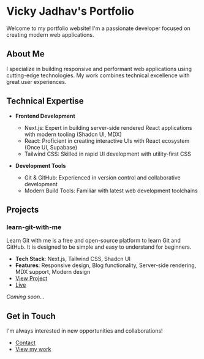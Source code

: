 # Vicky Jadhav's Portfolio

Welcome to my portfolio website! I'm a passionate developer focused on creating modern web applications.

## About Me

I specialize in building responsive and performant web applications using cutting-edge technologies. My work combines technical excellence with great user experiences.

## Technical Expertise

- **Frontend Development**
  - Next.js: Expert in building server-side rendered React applications with modern tooling (Shadcn UI, MDX)
  - React: Proficient in creating interactive UIs with React ecosystem (Once UI, Supabase)
  - Tailwind CSS: Skilled in rapid UI development with utility-first CSS

- **Development Tools**
  - Git & GitHub: Experienced in version control and collaborative development
  - Modern Build Tools: Familiar with latest web development toolchains

## Projects

### learn-git-with-me 
Learn Git with me is a free and open-source platform to learn Git and GitHub. It is designed to be simple and easy to understand for beginners.
- **Tech Stack**: Next.js, Tailwind CSS, Shadcn UI
- **Features**: Responsive design, Blog functionality, Server-side rendering, MDX support, Modern design
- [View Project](https://github.com/spaciousejar/learn-git-with-me)
- [Live](https://www.gitme.live)

*Coming soon...*

## Get in Touch

I'm always interested in new opportunities and collaborations!

- [Contact](mailto:jadhavvicky752@gmail.com)
- [View my work](https://github.com/spaciousejar?tab=repositories)
